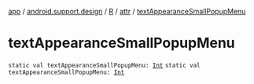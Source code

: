 [app](../../../index.md) / [android.support.design](../../index.md) / [R](../index.md) / [attr](index.md) / [textAppearanceSmallPopupMenu](./text-appearance-small-popup-menu.md)

# textAppearanceSmallPopupMenu

`static val textAppearanceSmallPopupMenu: `[`Int`](https://kotlinlang.org/api/latest/jvm/stdlib/kotlin/-int/index.html)
`static val textAppearanceSmallPopupMenu: `[`Int`](https://kotlinlang.org/api/latest/jvm/stdlib/kotlin/-int/index.html)
